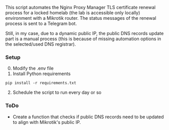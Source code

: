 This script automates the Nginx Proxy Manager TLS certificate renewal process for a locked homelab (the lab is accessible only locally) environment with a Mikrotik router. The status messages of the renewal process is sent to a Telegram bot.

Still, in my case, due to a dynamic public IP, the public DNS records update part is a manual process (this is because of missing automation options in the selected/used DNS registrar).

### Setup
0. Modify the .env file
1. Install Python requirements
```
pip install -r requirements.txt
```
2. Schedule the script to run every day or so

### ToDo
-  Create a function that checks if public DNS records need to be updated to align with Mikrotik's public IP.

